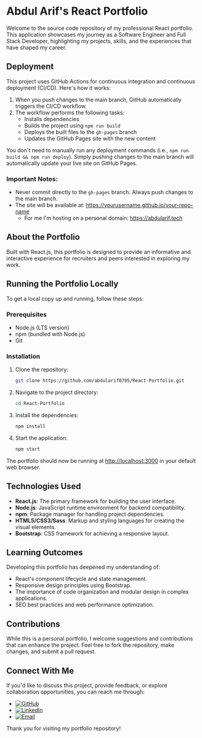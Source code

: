 # Abdul Arif's React Portfolio

Welcome to the source code repository of my professional React portfolio. This application showcases my journey as a Software Engineer and Full Stack Developer, highlighting my projects, skills, and the experiences that have shaped my career.

## Deployment

This project uses GitHub Actions for continuous integration and continuous deployment (CI/CD). Here's how it works:

1. When you push changes to the main branch, GitHub automatically triggers the CI/CD workflow.
2. The workflow performs the following tasks:
    - Installs dependencies
    - Builds the project using `npm run build`
    - Deploys the built files to the `gh-pages` branch
    - Updates the GitHub Pages site with the new content

You don't need to manually run any deployment commands (i.e., `npm run build && npm run deploy`). Simply pushing changes to the main branch will automatically update your live site on GitHub Pages.

### Important Notes:

-   Never commit directly to the `gh-pages` branch. Always push changes to the main branch.
-   The site will be available at: https://yourusername.github.io/your-repo-name
    -   For me I'm hosting on a personal domain: https://abdularif.tech

## About the Portfolio

Built with React.js, this portfolio is designed to provide an informative and interactive experience for recruiters and peers interested in exploring my work.

## Running the Portfolio Locally

To get a local copy up and running, follow these steps:

### Prerequisites

-   Node.js (LTS version)
-   npm (bundled with Node.js)
-   Git

### Installation

1. Clone the repository:
    ```sh
    git clone https://github.com/abdularif0705/React-Portfolio.git
    ```
2. Navigate to the project directory:
    ```sh
    cd React-Portfolio
    ```
3. Install the dependencies:
    ```sh
    npm install
    ```
4. Start the application:
    ```sh
    npm start
    ```

The portfolio should now be running at [http://localhost:3000](http://localhost:3000) in your default web browser.

## Technologies Used

-   **React.js**: The primary framework for building the user interface.
-   **Node.js**: JavaScript runtime environment for backend compatibility.
-   **npm**: Package manager for handling project dependencies.
-   **HTML5/CSS3/Sass**: Markup and styling languages for creating the visual elements.
-   **Bootstrap**: CSS framework for achieving a responsive layout.

## Learning Outcomes

Developing this portfolio has deepened my understanding of:

-   React's component lifecycle and state management.
-   Responsive design principles using Bootstrap.
-   The importance of code organization and modular design in complex applications.
-   SEO best practices and web performance optimization.

## Contributions

While this is a personal portfolio, I welcome suggestions and contributions that can enhance the project. Feel free to fork the repository, make changes, and submit a pull request.

## Connect With Me

If you'd like to discuss this project, provide feedback, or explore collaboration opportunities, you can reach me through:

-   [![GitHub](https://img.shields.io/badge/-GitHub-black?style=flat-square&logo=github)](https://github.com/abdularif0705)
-   [![LinkedIn](https://img.shields.io/badge/-LinkedIn-blue?style=flat-square&logo=linkedin)](https://linkedin.com/in/abdularif0705)
-   [![Email](https://img.shields.io/badge/-Email-D14836?style=flat-square&logo=gmail&logoColor=white)](mailto:arifb@uwindsor.ca)
<!-- - [![Instagram](https://img.shields.io/badge/-Instagram-E4405F?style=flat-square&logo=instagram&logoColor=white)](https://www.instagram.com/abdul.arif2000) -->

Thank you for visiting my portfolio repository!
